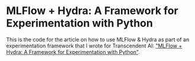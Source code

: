 # MLFlow + Hydra: A Framework for Experimentation with Python

This is the code for the article on how to use MLFlow & Hydra as part of an experimentation framework that I wrote for Transcendent AI: ["MLFlow + Hydra: A Framework for Experimentation with Python"](https://www.transcendent-ai.com/post/mlflow-hydra-a-framework-for-experimentation-with-python).
